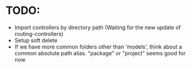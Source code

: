 # TODO: 

- Import controllers by directory path (Waiting for the new update of routing-controllers)
- Setup soft delete
- If we have more common folders other than 'models', think about a common absolute path alias. "package" or "project" seems good for now